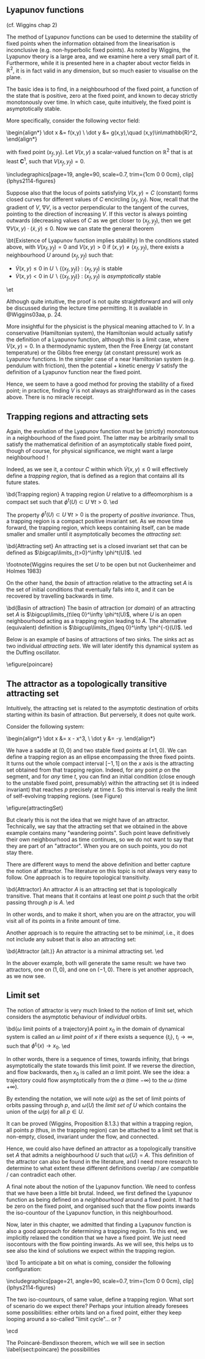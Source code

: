 
## Lyapunov functions

(cf. Wiggins chap 2)

The method of Lyapunov functions can be used to determine the stability of fixed points when the information obtained from the linearisation is inconclusive (e.g. non-hyperbolic fixed points). As noted by Wiggins, the Lyapunov theory is a large area, and we examine here a very small part of it. Furthermore, while it is presented here in a chapter about vector fields in $\mathbb{R}^2$, it is in fact valid in any dimension, but so much easier to visualise on the plane. 

The basic idea is to find, in a neighbourhood of the fixed point, a function of the state that is positive, zero at the fixed point, and known to decay strictly monotonously over time. In which case, quite intuitively, the fixed point is asymptotically stable. 

More specifically, consider the following vector field: 

\begin{align*}
\dot x &= f(x,y) \\
\dot y &= g(x,y),\quad (x,y)\in\mathbb{R}^2,
\end{align*}

with fixed point $(x_f,y_f)$. Let $V(x,y)$ a scalar-valued function on $\mathbb{R}^2$ that is at least $\mathbf{C}^1$, such that $V(x_f,y_f)=0$.


\includegraphics[page=19, angle=90, scale=0.7, trim={1cm 0 0 0cm}, clip]{lphys2114-figures}

Suppose also that the locus of points satisfying $V(x,y)=C$ (constant) forms closed curves for different values of $C$ encircling $(x_f,y_f)$. Now, recall that the gradient of $V$, $\nabla V$, is a vector perpendicular to the tangent of the curves, pointing to the direction of increasing $V$. If this vector is always pointing outwards (decreasing values of $C$ as we get closer to $(x_f,y_f)$, then we get $\nabla V(x,y)\cdot (\dot x, \dot y) \leq 0$. Now we can state the general theorem

\bt{Existence of Lyapunov function implies stability}
In the conditions stated above, with $V(x_f,y_f) = 0$ and $V(x,y) > 0$ if $(x,y)\neq(x_f,y_f)$, there exists a neighbourhood $U$ around $(x_f,y_f)$ such that:

- $\dot V(x,y) \leq 0$ in  $U\backslash \{(x_f,y_f)\}$ : $(x_f,y_f)$ is stable
- $\dot V(x,y) < 0$ in  $U \backslash \{(x_f,y_f)\}$ : $(x_f,y_f)$ is _asymptotically_ stable

\et 

Although quite intuitive, the proof is not quite straightforward and will only be discussed during the lecture time permitting. It is available in @Wiggins03aa, p. 24. 

More insightful for the physicist is the physical meaning attached to $V$. In a conservative (Hamiltonian system), the Hamiltonian would actually satisfy the definition of a Lyapunov function, although this is a limit case, where $\dot V(x,y)=0$. In a thermodynamic system, then the Free Energy (at constant temperature) or the Gibbs free energy (at constant pressure) work as Lyapunov functions. In the simpler case of a near Hamiltonian system (e.g. pendulum with friction), then the potential + kinetic energy $V$ satisfy the definition of a Lyapunov function near the fixed point. 


Hence, we seem to have a good method for proving the stability of a fixed point; in practice, finding $V$ is not always as straightforward as in the cases above. There is no miracle receipt. 

## Trapping regions and attracting sets

Again, the evolution of the Lyapunov function must be (strictly) monotonous in a neighbourhood of the fixed point. The latter may be arbitrarily small to satisfy the mathematical definition of an asymptotically stable fixed point, though of course, for physical significance, we might want a large neighbourhood !

Indeed, as we see it, a contour $C$ within which $\dot V(x,y) \leq 0$ will effectively define a _trapping region_, that is defined as a region that contains all its future states.

\bd{Trapping region}
A trapping region $U$ relative to a diffeomorphism is a compact set such that $\phi^t(U) \subset U\ \forall t >0$. 
\ed

The property $\phi^t(U) \subset U\ \forall t >0$ is the property of _positive invariance_. Thus, a trapping region is a compact positive invariant set. As we move time forward, the trapping region, which keeps containing itself, can be made smaller and smaller until it asymptotically becomes the _attracting set_:

\bd{Attracting set}
An attracting set is a closed invariant set that can be defined as $\bigcap\limits_{t>0}^\infty \phi^t(U)$.
\ed

\footnote{Wiggins requires the set $U$ to be open but not Guckenheimer and Holmes 1983}

On the other hand, the _basin_ of attraction relative to the attracting set $A$ is the set of initial conditions that eventually falls into it, and it can be recovered by travelling backwards in time. 

\bd{Basin of attraction}
The basin of attraction (or _domain_) of an attracting set $A$ is  $\bigcup\limits_{t\leq 0}^\infty \phi^t(U)$, where $U$ is an open neighbourhood acting as a trapping region leading to $A$. The alternative (equivalent) definition is $\bigcup\limits_{t\geq 0}^\infty \phi^{-t}(U)$. 
\ed

Below is an example of basins of attractions of two sinks. The sinks act as two individual _attracting sets_. We will later identify this dynamical system as the Duffing oscillator. 

\efigure{poincare}

<!--\includegraphics[page=20, angle=90, scale=0.7, trim={1cm 0 0 0cm}, clip]{lphys2114-figures}-->


## The attractor as a topologically transitive attracting set

Intuitively, the attracting set is related to the asymptotic destination of orbits starting within its basin of attraction. But perversely, it does not quite work. 

Consider the following system: 

\begin{align*}
\dot x &= x - x^3, \\
\dot y &= -y. 
\end{align*}

We have a saddle at $(0,0)$ and two stable fixed points at $(\pm 1, 0)$. We can define a trapping region as an ellipse encompassing the three fixed points. It turns out the whole compact interval $[-1,1]$ on the $x$ axis is the attracting set obtained from that trapping region. Indeed, for any point $p$ on the segment, and for _any_ time $t$, you can find an initial condition (close enough to the unstable fixed point, presumably) within the attracting set (it is indeed invariant) that reaches $p$ precisely at time $t$. So this interval is really the limit of self-evolving trapping regions. (see Figure)

\efigure{attractingSet}

But clearly this is not the idea that we might have of an attractor. Technically, we say that the attracting set that we obtained in the above example contains many "wandering points". Such point leave definitively their own neighbourhood as time continues, so we do not want to say that they are part of an "attractor". When you are on such points, you do not stay there. 

There are different ways to mend the above definition and better capture the notion af attractor. The  literature on this topic is not always very easy to follow.
One approach is to require topological transitivity.

\bd{Attractor}
An attractor $A$ is an attracting set that is topologically transitive. That means that it contains at least one point $p$ such that the orbit passing through $p$ is $A$. 
\ed

In other words, and to make it short, when you are on the attractor, you will visit all of its points in a finite amount of time. 

Another approach is to require the attracting set to be _minimal_, i.e., it does not include any subset that is also an attracting set: 

\bd{Attractor (alt.)}
An attractor is a  minimal attracting set. 
\ed

In the abover example, both will generate the same result: we have two attractors, one on $(1,0)$, and one on $(-1,0)$. There is yet another approach, as we now see. 

## Limit set

The notion of attractor is very much linked to the notion of limit set, which considers the asymptotic behaviour of _individual_ orbits. 

\bd{$\omega$ limit points of a trajectory}A point $x_0$ in the domain of dynamical system is called an $\omega$ _limit point_ of $x$ if there exists a sequence $\{t_i\}$, $t_i\rightarrow\infty$, such that $\phi^{t_i}(x) \rightarrow x_0$.
\ed

In other words, there is a sequence of times, towards infinity, that brings asymptotically the state towards this limit point. If we reverse the direction, and flow backwards, then $x_0$ is called an $\alpha$ limit point. We see the idea: a trajectory could flow asymptotically from the $\alpha$ (time $-\infty$) to the $\omega$ (time $+\infty$). 

By extending the notation,  we will note $\omega(p)$ as the set of limit points of orbits passing through $p$, and $\omega(U)$ the _limit set of $U$_ which contains the union of the $\omega(p)$ for all $p\in U$. 

It can be proved (Wiggins, Proposition 8.1.3.) that within a trapping region, all points $p$ (thus,  in the trapping region) can be attached to a limit set that is non-empty, closed, invariant under the flow, and connected.

Hence, we could also have defined an attractor as a topologically transitive set $A$ that admits a neighbourhood $U$ such that $\omega(U)=A$. This definition of the attractor can also be found in the literature, and I need more research to determine to what extent these different definitions overlap / are compatible / can contradict each other. 


A final note about the notion of the  Lyapunov function.  We need to confess that we have been a little bit brutal. 
Indeed, we first defined the Lyapunov function as being defined on a _neighbourhood_ around a fixed point. It had to be zero on the fixed point, and organised such that the flow points inwards the iso-countour of the Lyapunov function, in this neighbourhood. 

Now, later in this chapter, we admitted that finding a Lyapunov function is also a good approach for determining a trapping region. To this end, we implicitly  relaxed the condition that we have a fixed point. We just need isocontours with the flow pointing inwards. As we will see, this helps us to see also the kind of solutions we expect within the trapping region. 

\bcd
To anticipate a bit on what is coming, consider the following configuration: 


\includegraphics[page=21, angle=90, scale=0.7, trim={1cm 0 0 0cm}, clip]{lphys2114-figures}

The two iso-countours, of same value, define a trapping region. What sort of scenario do we expect there? Perhaps your intuition already foresees some possibilities: either orbits land on a fixed point, either they keep looping around a so-called "limit cycle"... or ? 

\ecd

The Poincaré-Bendixson theorem, which we will see in section \label{sect:poincare} the possibilities

